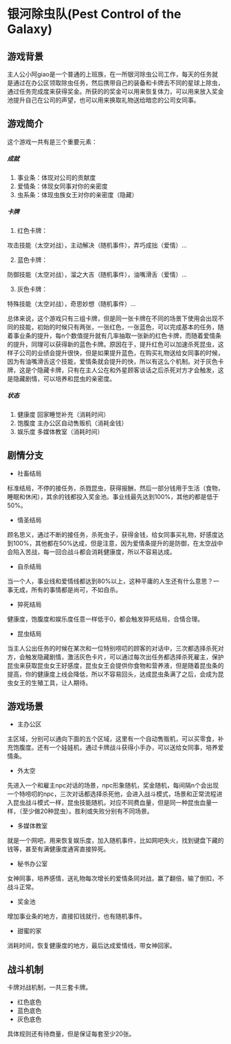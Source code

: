 # 银河除虫队(Pest Control of the Galaxy)
## 游戏背景
主人公小阿giao是一个普通的上班族，在一所银河除虫公司工作，每天的任务就是通过在办公区领取除虫任务，然后携带自己的装备和卡牌去不同的星球上除虫，通过任务完成度来获得奖金。所获的的奖金可以用来恢复体力，可以用来放入奖金池提升自己在公司的声望，也可以用来换取礼物送给暗恋的公司女同事。

## 游戏简介

这个游戏一共有是三个重要元素：

##### 成就
1. 事业条：体现对公司的贡献度
2. 爱情条：体现女同事对你的亲密度
3. 虫系条：体现虫族女王对你的亲密度（隐藏）

##### 卡牌
1. 红色卡牌：

攻击技能（太空对战），主动解决（随机事件），弄巧成拙（爱情）...

2. 蓝色卡牌：

防御技能（太空对战），溜之大吉（随机事件），油嘴滑舌（爱情）...

3. 灰色卡牌：

特殊技能（太空对战），奇思妙想（随机事件）...

总体来说，这个游戏只有三组卡牌，但是同一张卡牌在不同的场景下使用会出现不同的技能，初始的时候只有两张，一张红色，一张蓝色，可以完成基本的任务，随着事业条的提升，每n个数值提升就有几率抽取一张新的红色卡牌，而随着爱情条的提升，同理可以获得新的蓝色卡牌。原因在于，提升红色可以加速杀死昆虫，这样子公司的业绩会提升很快，但是如果提升蓝色，在购买礼物送给女同事的时候，因为有油嘴滑舌这个技能，爱情条就会提升的快，所以有这么个机制。对于灰色卡牌，这是个隐藏卡牌，只有在主人公在和外星顾客谈话之后杀死对方才会触发，这是隐藏剧情，可以培养和昆虫的亲密度。

##### 状态
1. 健康度 回家睡觉补充（消耗时间）
2. 饱腹度 主办公区自动售贩机（消耗金钱）
3. 娱乐度 多媒体教室（消耗时间）

## 剧情分支

- 社畜结局

标准结局，不停的接任务，杀戮昆虫，获得报酬，然后一部分钱用于生活（食物，睡眠和休闲），其余的钱都投入奖金池。事业线最先达到100%，其他的都是低于50%。

- 情圣结局

顾名思义，通过不断的接任务，杀死虫子，获得金钱，给女同事买礼物，好感度达到100%，其他都在50%达成，但是注意，因为爱情条提升的是防御，在太空战中会陷入苦战，每一回合战斗都会消耗健康度，所以不容易达成。

- 自杀结局

当一个人，事业线和爱情线都达到80%以上，这种平庸的人生还有什么意思？一事无成，所有的事情都是尚可，不如自杀。

- 猝死结局

健康度，饱腹度和娱乐度任意一样低于0，都会触发猝死结局，合情合理。

- 昆虫结局

当主人公出任务的时候在某次和一位特别唠叨的顾客的对话中，三次都选择杀死对方，会触发隐藏剧情，激活灰色卡片，可以通过每次出任务都选择杀死雇主，保护昆虫来获取昆虫女王好感度，昆虫女王会提供你食物和营养液，但是随着昆虫条的提高，你的健康度上线会降低，所以不容易回头，达成昆虫条满了之后，会成为昆虫女王的生殖工具，让人期待。

## 游戏场景

- 主办公区

主区域，分别可以通向下面的五个区域，这里有一个自动售贩机，可以买零食，补充饱腹度。还有一个娃娃机，通过卡牌战斗获得小手办，可以送给女同事，培养爱情条。

- 外太空

先进入一个和雇主npc对话的场景，npc形象随机，奖金随机，每间隔n个会出现一个特唠叨的npc，三次对话都选择杀死他，会进入战斗模式，场景和正常流程进入昆虫战斗模式一样，昆虫技能随机，对应不同费血量，但是同一种昆虫血量一样，（至少做20种昆虫）。胜利或失败分别有不同场景。

- 多媒体教室

就是一个网吧，用来恢复娱乐度，加入随机事件，比如网吧失火，找到键盘下藏的钱等，甚至有满健康度通宵直接猝死。

- 秘书办公室

女神同事，培养感情，送礼物每次增长的爱情条同对战，赢了翻倍，输了倒扣，不战斗正常。

- 奖金池

增加事业条的地方，直接扣钱就行，也有随机事件。

- 甜蜜的家

消耗时间，恢复健康度的地方，最后达成爱情线，带女神回家。

## 战斗机制

卡牌对战机制，一共三套卡牌。
- 红色底色
- 蓝色底色
- 灰色底色

具体规则还有待商量，但是保证每套至少20张。
